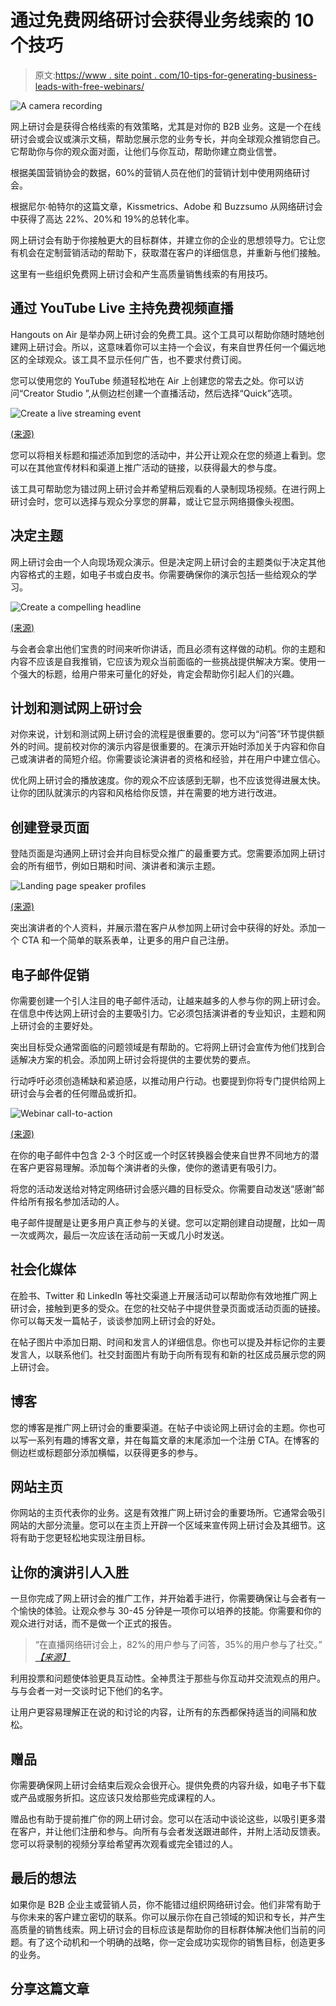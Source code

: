 # 通过免费网络研讨会获得业务线索的 10 个技巧

> 原文:[https://www . site point . com/10-tips-for-generating-business-leads-with-free-webinars/](https://www.sitepoint.com/10-tips-for-generating-business-leads-with-free-webinars/)

![A camera recording](../Images/2e41cfe467a8f3087da77fe57ad99054.png)

网上研讨会是获得合格线索的有效策略，尤其是对你的 B2B 业务。这是一个在线研讨会或会议或演示文稿，帮助您展示您的业务专长，并向全球观众推销您自己。它帮助你与你的观众面对面，让他们与你互动，帮助你建立商业信誉。

根据美国营销协会的数据，60%的营销人员在他们的营销计划中使用网络研讨会。

根据尼尔·帕特尔的这篇文章，Kissmetrics、Adobe 和 Buzzsumo 从网络研讨会中获得了高达 22%、20%和 19%的总转化率。

网上研讨会有助于你接触更大的目标群体，并建立你的企业的思想领导力。它让您有机会在定制营销活动的帮助下，获取潜在客户的详细信息，并重新与他们接触。

这里有一些组织免费网上研讨会和产生高质量销售线索的有用技巧。

## 通过 YouTube Live 主持免费视频直播

Hangouts on Air 是举办网上研讨会的免费工具。这个工具可以帮助你随时随地创建网上研讨会。所以，这意味着你可以主持一个会议，有来自世界任何一个偏远地区的全球观众。该工具不显示任何广告，也不要求付费订阅。

您可以使用您的 YouTube 频道轻松地在 Air 上创建您的常去之处。你可以访问“Creator Studio ”,从侧边栏创建一个直播活动，然后选择“Quick”选项。

![Create a live streaming event](../Images/2b8230cabd710a99cafc0362dab8262d.png)

[(来源)](http://www.enterprisemonkey.com.au)

您可以将相关标题和描述添加到您的活动中，并公开让观众在您的频道上看到。您可以在其他宣传材料和渠道上推广活动的链接，以获得最大的参与度。

该工具可帮助您为错过网上研讨会并希望稍后观看的人录制现场视频。在进行网上研讨会时，您可以选择与观众分享您的屏幕，或让它显示网络摄像头视图。

## 决定主题

网上研讨会由一个人向现场观众演示。但是决定网上研讨会的主题类似于决定其他内容格式的主题，如电子书或白皮书。你需要确保你的演示包括一些给观众的学习。

![Create a compelling headline](../Images/7e260d6007d5bd6d862ac66a6ca444ca.png)

[(来源)](http://marketing.wordstream.com/WSReg06816GoogleMobileWebinar.html)

与会者会拿出他们宝贵的时间来听你讲话，而且必须有这样做的动机。你的主题和内容不应该是自我推销，它应该为观众当前面临的一些挑战提供解决方案。使用一个强大的标题，给用户带来可量化的好处，肯定会帮助你引起人们的兴趣。

## 计划和测试网上研讨会

对你来说，计划和测试网上研讨会的流程是很重要的。您可以为“问答”环节提供额外的时间。提前校对你的演示内容是很重要的。在演示开始时添加关于内容和你自己或演讲者的简短介绍。你需要谈论演讲者的资格和经验，并在用户中建立信心。

优化网上研讨会的播放速度。你的观众不应该感到无聊，也不应该觉得进展太快。让你的团队就演示的内容和风格给你反馈，并在需要的地方进行改进。

## 创建登录页面

登陆页面是沟通网上研讨会并向目标受众推广的最重要方式。您需要添加网上研讨会的所有细节，例如日期和时间、演讲者和演示主题。

![Landing page speaker profiles](../Images/393a89ed34fe91e64de5a1eaf82d2280.png)

[(来源)](https://www.searchenginejournal.com/sejthinktank-recap-6-ways-increase-life-content-kelsey-jones/168258/)

突出演讲者的个人资料，并展示潜在客户从参加网上研讨会中获得的好处。添加一个 CTA 和一个简单的联系表单，让更多的用户自己注册。

## 电子邮件促销

你需要创建一个引人注目的电子邮件活动，让越来越多的人参与你的网上研讨会。在信息中传达网上研讨会的主要吸引力。它必须包括演讲者的专业知识，主题和网上研讨会的主要好处。

突出目标受众通常面临的问题领域是有帮助的。它将网上研讨会宣传为他们找到合适解决方案的机会。添加网上研讨会将提供的主要优势的要点。

行动呼吁必须创造稀缺和紧迫感，以推动用户行动。也要提到你将专门提供给网上研讨会与会者的任何赠品或折扣。

![Webinar call-to-action](../Images/d58f0835207aac7e7a14b8d4f373f045.png)

[(来源)](http://www.buzzsumo.com)

在你的电子邮件中包含 2-3 个时区或一个时区转换器会使来自世界不同地方的潜在客户更容易理解。添加每个演讲者的头像，使你的邀请更有吸引力。

将您的活动发送给对特定网络研讨会感兴趣的目标受众。你需要自动发送“感谢”邮件给所有报名参加活动的人。

电子邮件提醒是让更多用户真正参与的关键。您可以定期创建自动提醒，比如一周一次或两次，最后一次应该在活动前一天或几小时发送。

## 社会化媒体

在脸书、Twitter 和 LinkedIn 等社交渠道上开展活动可以帮助你有效地推广网上研讨会，接触到更多的受众。在您的社交帖子中提供登录页面或活动页面的链接。你可以每天发一篇帖子，谈谈参加网上研讨会的好处。

在帖子图片中添加日期、时间和发言人的详细信息。你也可以提及并标记你的主要发言人，以联系他们。社交封面图片有助于向所有现有和新的社区成员展示您的网上研讨会。

## 博客

您的博客是推广网上研讨会的重要渠道。在帖子中谈论网上研讨会的主题。你也可以写一系列有趣的博客文章，并在每篇文章的末尾添加一个注册 CTA。在博客的侧边栏或标题部分添加横幅，以获得更多的参与。

## 网站主页

你网站的主页代表你的业务。这是有效推广网上研讨会的重要场所。它通常会吸引网站的大部分流量。您可以在主页上开辟一个区域来宣传网上研讨会及其细节。这将有助于您更轻松地实现注册目标。

## 让你的演讲引人入胜

一旦你完成了网上研讨会的推广工作，并开始着手进行，你需要确保让与会者有一个愉快的体验。让观众参与 30-45 分钟是一项你可以培养的技能。你需要和你的观众进行对话，而不是做一个正式的报告。

> “在直播网络研讨会上，82%的用户参与了问答，35%的用户参与了社交。” [*【来源】*](https://instapage.com/blog/webinar-landing-page-examples)

利用投票和问题使体验更具互动性。全神贯注于那些与你互动并交流观点的用户。与与会者一对一交谈时记下他们的名字。

让用户更容易理解正在说的和讨论的内容，让所有的东西都保持适当的间隔和放松。

## 赠品

你需要确保网上研讨会结束后观众会很开心。提供免费的内容升级，如电子书下载或产品或服务折扣。这应该只发给那些完成课程的人。

赠品也有助于提前推广你的网上研讨会。您可以在活动中谈论这些，以吸引更多潜在客户，并让他们注册和参与。向所有与会者发送跟进邮件，并附上活动反馈表。您可以将录制的视频分享给希望再次观看或完全错过的人。

## 最后的想法

如果你是 B2B 企业主或营销人员，你不能错过组织网络研讨会。他们非常有助于与你未来的客户建立密切的联系。你可以展示你在自己领域的知识和专长，并产生高质量的销售线索。网上研讨会的目标应该是帮助你的目标群体解决他们当前的问题。有了这个动机和一个明确的战略，你一定会成功实现你的销售目标，创造更多的业务。

## 分享这篇文章